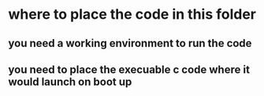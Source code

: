 # where to place the code in this folder

## you need a working environment to run the code

## you need to place the execuable c code where it would launch on boot up